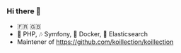 ### Hi there 👋

- :fr: :gb:
- :elephant: PHP, :notes: Symfony, :whale: Docker, :mag_right: Elasticsearch
- Maintener of https://github.com/koillection/koillection


<!--
**benjaminjonard/benjaminjonard** is a ✨ _special_ ✨ repository because its `README.md` (this file) appears on your GitHub profile.

Here are some ideas to get you started:

- 🔭 I’m currently working on ...
- 🌱 I’m currently learning ...
- 👯 I’m looking to collaborate on ...
- 🤔 I’m looking for help with ...
- 💬 Ask me about ...
- 📫 How to reach me: ...
- 😄 Pronouns: ...
- ⚡ Fun fact: ...
-->
